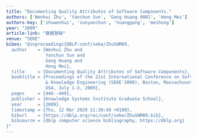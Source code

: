 ```yaml
---
title: "Documenting Quality Attributes of Software Components."
authors: ['Wenhui Zhu', 'Yanchun Sun', 'Gang Huang 0001', 'Hong Mei']
authors-key: ['zhuwenhui', 'sunyanchun', 'huanggang', 'meihong']
year: "2009"
article-link: "数据暂缺"
venue: "SEKE"
bibex: "@inproceedings{DBLP:conf/seke/ZhuSHM09,
  author    = {Wenhui Zhu and
               Yanchun Sun and
               Gang Huang and
               Hong Mei},
  title     = {Documenting Quality Attributes of Software Components},
  booktitle = {Proceedings of the 21st International Conference on Software Engineering
               & Knowledge Engineering (SEKE'2009), Boston, Massachusetts,
               USA, July 1-3, 2009},
  pages     = {446--449},
  publisher = {Knowledge Systems Institute Graduate School},
  year      = {2009},
  timestamp = {Thu, 12 Mar 2020 11:30:49 +0100},
  biburl    = {https://dblp.org/rec/conf/seke/ZhuSHM09.bib},
  bibsource = {dblp computer science bibliography, https://dblp.org}
}"
---
```

